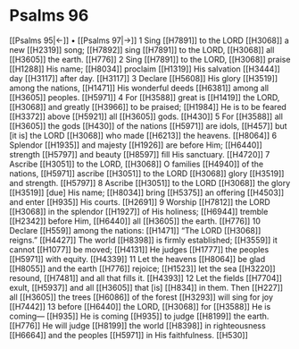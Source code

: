 # Psalms 96
[[Psalms 95|←]] • [[Psalms 97|→]]
1 Sing [[H7891]] to the LORD [[H3068]] a new [[H2319]] song; [[H7892]] sing [[H7891]] to the LORD, [[H3068]] all [[H3605]] the earth. [[H776]] 
2 Sing [[H7891]] to the LORD, [[H3068]] praise [[H1288]] His name; [[H8034]] proclaim [[H1319]] His salvation [[H3444]] day [[H3117]] after day. [[H3117]] 
3 Declare [[H5608]] His glory [[H3519]] among the nations, [[H1471]] His wonderful deeds [[H6381]] among all [[H3605]] peoples. [[H5971]] 
4 For [[H3588]] great is [[H1419]] the LORD, [[H3068]] and greatly [[H3966]] to be praised; [[H1984]] He is to be feared [[H3372]] above [[H5921]] all [[H3605]] gods. [[H430]] 
5 For [[H3588]] all [[H3605]] the gods [[H430]] of the nations [[H5971]] are idols, [[H457]] but [it is] the LORD [[H3068]] who made [[H6213]] the heavens. [[H8064]] 
6 Splendor [[H1935]] and majesty [[H1926]] are before Him; [[H6440]] strength [[H5797]] and beauty [[H8597]] fill His sanctuary. [[H4720]] 
7 Ascribe [[H3051]] to the LORD, [[H3068]] O families [[H4940]] of the nations, [[H5971]] ascribe [[H3051]] to the LORD [[H3068]] glory [[H3519]] and strength. [[H5797]] 
8 Ascribe [[H3051]] to the LORD [[H3068]] the glory [[H3519]] [due] His name; [[H8034]] bring [[H5375]] an offering [[H4503]] and enter [[H935]] His courts. [[H2691]] 
9 Worship [[H7812]] the LORD [[H3068]] in the splendor [[H1927]] of His holiness; [[H6944]] tremble [[H2342]] before Him, [[H6440]] all [[H3605]] the earth. [[H776]] 
10 Declare [[H559]] among the nations: [[H1471]] “The LORD [[H3068]] reigns.” [[H4427]] The world [[H8398]] is firmly established; [[H3559]] it cannot [[H1077]] be moved; [[H4131]] He judges [[H1777]] the peoples [[H5971]] with equity. [[H4339]] 
11 Let the heavens [[H8064]] be glad [[H8055]] and the earth [[H776]] rejoice; [[H1523]] let the sea [[H3220]] resound, [[H7481]] and all that fills it. [[H4393]] 
12 Let the fields [[H7704]] exult, [[H5937]] and all [[H3605]] that [is] [[H834]] in them.  Then [[H227]] all [[H3605]] the trees [[H6086]] of the forest [[H3293]] will sing for joy [[H7442]] 
13 before [[H6440]] the LORD, [[H3068]] for [[H3588]] He is coming— [[H935]] He is coming [[H935]] to judge [[H8199]] the earth. [[H776]] He will judge [[H8199]] the world [[H8398]] in righteousness [[H6664]] and the peoples [[H5971]] in His faithfulness. [[H530]] 
